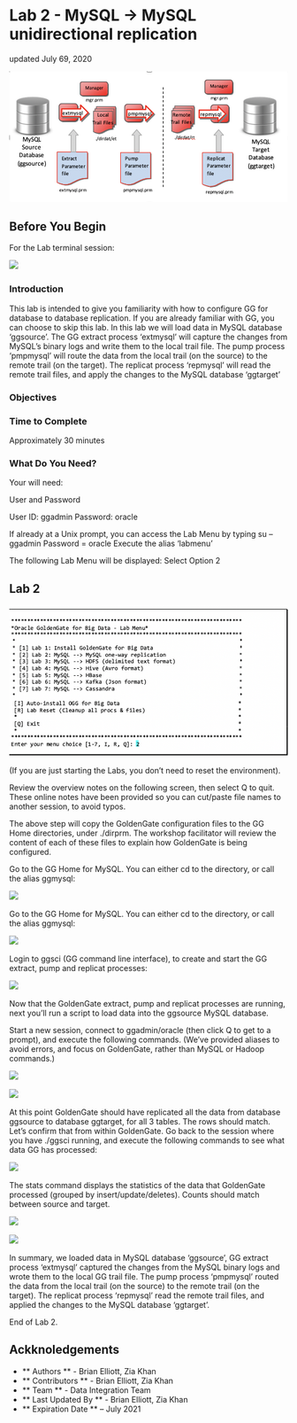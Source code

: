 # Lab 2 -  MySQL  -> MySQL unidirectional replication
updated July 69, 2020

![](images/200/image200_1.png)

## Before You Begin
For the Lab terminal session:

![](images/200/Lab2Menu.png)

### Introduction

This lab is intended to give you familiarity with how to configure GG for database to database replication. If you are already familiar with GG, you can choose to skip this lab.
In this lab we will load data in MySQL database ‘ggsource’. The GG extract process ‘extmysql’ will
capture the changes from MySQL’s binary logs and write them to the local trail file. The pump process
‘pmpmysql’ will route the data from the local trail (on the source) to the remote trail (on the target). The replicat process ‘repmysql’ will read the remote trail files, and apply the changes to the MySQL database ‘ggtarget’



### Objectives
  

### Time to Complete
Approximately 30 minutes

### What Do You Need?
Your will need:

User and Password

User ID: ggadmin
Password: oracle

If already at a Unix prompt, you can access the Lab Menu by typing
su – ggadmin
Password = oracle
Execute the alias ‘labmenu’

The following Lab Menu will be displayed:
Select Option 2

## Lab 2
![](images/200/image201_1.png)

(If you are just starting the Labs, you don’t need to reset the environment).

Review the overview notes on the following screen, then select Q to quit. These online notes have been provided so you can cut/paste file names to another session, to avoid typos.


The above step will copy the GoldenGate configuration files to the GG Home directories, under ./dirprm. The workshop facilitator will review the content of each of these files to explain how GoldenGate is being configured.

Go to the GG Home for MySQL. You can either cd to the directory, or call the alias ggmysql:

![](images/200/image2xx_1.png)

Go to the GG Home for MySQL. You can either cd to the directory, or call the alias ggmysql:

![](images/200/image2xx_1.png)

Login to ggsci (GG command line interface), to create and start the GG extract, pump and replicat
processes:

![](images/200/image2xx_1.png)

Now that the GoldenGate extract, pump and replicat processes are running, next you’ll run a script to load data into the ggsource MySQL database.

Start a new session, connect to ggadmin/oracle (then click Q to get to a prompt), and execute the following commands. (We’ve provided aliases to avoid errors, and focus on GoldenGate, rather than MySQL or Hadoop commands.)

![](images/200/image2xx_1.png)

![](images/200/image2xx_1.png)

At this point GoldenGate should have replicated all the data from database ggsource to database
ggtarget, for all 3 tables. The rows should match. Let’s confirm that from within GoldenGate. Go back to the session where you have ./ggsci running, and execute the following commands to see what data GG has processed:


![](images/200/image2xx_1.png)

The stats command displays the statistics of the data that GoldenGate processed (grouped by insert/update/deletes). Counts should match between source and target.

![](images/200/image2xx_1.png)

![](images/200/image2xx_1.png)

In summary, we loaded data in MySQL database ‘ggsource’, GG extract process ‘extmysql’ captured the changes from the MySQL binary logs and wrote them to the local GG trail file. The pump process
‘pmpmysql’ routed the data from the local trail (on the source) to the remote trail (on the target). The replicat process ‘repmysql’ read the remote trail files, and applied the changes to the MySQL database ‘ggtarget’.


End of Lab 2.

## Ackknoledgements
- ** Authors ** - Brian Elliott, Zia Khan
- ** Contributors ** - Brian Elliott, Zia Khan
- ** Team ** - Data Integration Team
- ** Last Updated By ** - Brian Elliott, Zia Khan
- ** Expiration Date ** – July 2021


